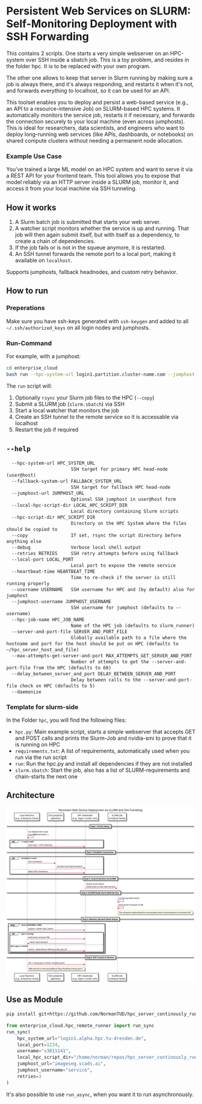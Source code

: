 # Persistent Web Services on SLURM: Self-Monitoring Deployment with SSH Forwarding

This contains 2 scripts. One starts a very simple webserver on an HPC-system over SSH inside a sbatch job. This is a toy problem, and resides in the folder hpc. It is to be replaced with your own program.

The other one allows to keep that server in Slurm running by making sure a job is always there, and it's always responding, and restarts it when it's not, and forwards everything to localhost, so it can be used for an API.

This toolset enables you to deploy and persist a web-based service (e.g., an API to a resource-intensive Job) on SLURM-based HPC systems. It automatically monitors the service job, restarts it if necessary, and forwards the connection securely to your local machine (even across jumphosts). This is ideal for researchers, data scientists, and engineers who want to deploy long-running web services (like APIs, dashboards, or notebooks) on shared compute clusters without needing a permanent node allocation.

### Example Use Case

You’ve trained a large ML model on an HPC system and want to serve it via a REST API for your frontend team. This tool allows you to expose that model reliably via an HTTP server inside a SLURM job, monitor it, and access it from your local machine via SSH tunneling.

## How it works

1. A Slurm batch job is submitted that starts your web server.
2. A watcher script monitors whether the service is up and running. That job will then again submit itself, but with itself as a dependency, to create a chain of dependencies.
3. If the job fails or is not in the squeue anymore, it is restarted.
4. An SSH tunnel forwards the remote port to a local port, making it available on `localhost`.

Supports jumphosts, fallback headnodes, and custom retry behavior.

## How to run

### Preperations

Make sure you have ssh-keys generated with `ssh-keygen` and added to all `~/.ssh/authorized_keys` on all login nodes and jumphosts.

### Run-Command

For example, with a jumphost:

```bash
cd enterprise_cloud
bash run --hpc-system-url login1.partition.cluster-name.com --jumphost-url jumphost.com --local-hpc-script-dir ../hpc --username your_username --jumphost-username service --hpc-script-dir "/home/your_username/hpc_scripts" --copy
```

The `run` script will:
1. Optionally `rsync` your Slurm job files to the HPC (`--copy`)
2. Submit a SLURM job (`slurm.sbatch`) via SSH
3. Start a local watcher that monitors the job
4. Create an SSH tunnel to the remote service so it is accessable via localhost
5. Restart the job if required

## `--help`

```
  --hpc-system-url HPC_SYSTEM_URL
                        SSH target for primary HPC head-node (user@host)
  --fallback-system-url FALLBACK_SYSTEM_URL
                        SSH target for fallback HPC head-node
  --jumphost-url JUMPHOST_URL
                        Optional SSH jumphost in user@host form
  --local-hpc-script-dir LOCAL_HPC_SCRIPT_DIR
                        Local directory containing Slurm scripts
  --hpc-script-dir HPC_SCRIPT_DIR
                        Directory on the HPC System where the files should be copied to
  --copy                If set, rsync the script directory before anything else
  --debug               Verbose local shell output
  --retries RETRIES     SSH retry attempts before using fallback
  --local-port LOCAL_PORT
                        Local port to expose the remote service
  --heartbeat-time HEARTBEAT_TIME
                        Time to re-check if the server is still running properly
  --username USERNAME   SSH username for HPC and (by default) also for jumphost
  --jumphost-username JUMPHOST_USERNAME
                        SSH username for jumphost (defaults to --username)
  --hpc-job-name HPC_JOB_NAME
                        Name of the HPC job (defaults to slurm_runner)
  --server-and-port-file SERVER_AND_PORT_FILE
                        Globally available path to a file where the hostname and port for the host should be put on HPC (defaults to ~/hpc_server_host_and_file)
  --max-attempts-get-server-and-port MAX_ATTEMPTS_GET_SERVER_AND_PORT
                        Number of attempts to get the --server-and-port-file from the HPC (defaults to 60)
  --delay_between_server_and_port DELAY_BETWEEN_SERVER_AND_PORT
                        Delay between calls to the --server-and-port-file check on HPC (defaults to 5)
  --daemonize
```

### Template for slurm-side

In the Folder `hpc`, you will find the following files:

- `hpc.py`: Main example script, starts a simple webserver that accepts GET and POST calls and prints the Slurm-Job and nvidia-smi to prove that it is running on HPC
- `requirements.txt`: A list of requirements, automatically used when you run via the run script
- `run`: Run the hpc.py and install all dependencies if they are not installed
- `slurm.sbatch`: Start the job, also has a list of SLURM-requirements and chain-starts the next one

## Architecture

![Architecture](architecture/slurm_service_workflow.png)

## Use as Module

```bash
pip install git+https://github.com/NormanTUD/hpc_server_continously_running_http_job.git
```

```python
from enterprise_cloud.hpc_remote_runner import run_sync
run_sync(
    hpc_system_url="login1.alpha.hpc.tu-dresden.de",
    local_port=1234,
    username="s3811141",
    local_hpc_script_dir="/home/norman/repos/hpc_server_continously_running_http_job/hpc",
    jumphost_url="imageseg.scads.ai",
    jumphost_username="service",
    retries=3
)
```

It's also possible to use `run_async`, when you want it to run asynchronously.
